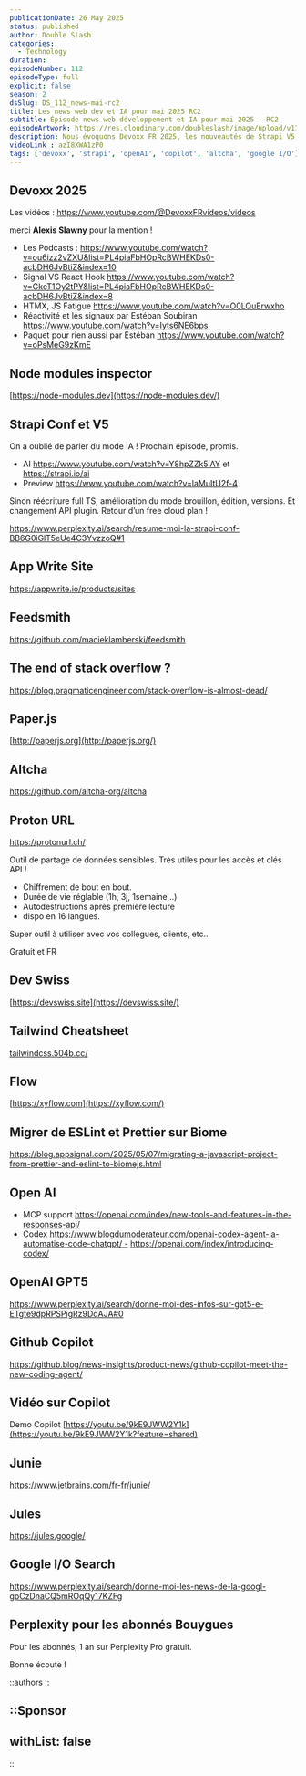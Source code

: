 ```yaml
---
publicationDate: 26 May 2025
status: published
author: Double Slash
categories:
  - Technology
duration: 
episodeNumber: 112
episodeType: full
explicit: false
season: 2
dsSlug: DS_112_news-mai-rc2
title: Les news web dev et IA pour mai 2025 RC2
subtitle: Épisode news web développement et IA pour mai 2025 - RC2
episodeArtwork: https://res.cloudinary.com/doubleslash/image/upload/v1748252690/episode/ART_112_hhrmyg.png
description: Nous évoquons Devoxx FR 2025, les nouveautés de Strapi V5, la fin de Stack Overflow, des outils pour partager des données sensibles et, évidemment, l'IA avec OpenAI, Copilot et la Google I/O.
videoLink : azI8XWA1zP0
tags: ['devoxx', 'strapi', 'openAI', 'copilot', 'altcha', 'google I/O']
---
```

## Devoxx 2025

Les vidéos : https://www.youtube.com/@DevoxxFRvideos/videos

merci **Alexis Slawny** pour la mention !

- Les Podcasts : https://www.youtube.com/watch?v=ou6izz2vZXU&list=PL4piaFbHOpRcBWHEKDs0-acbDH6JvBtiZ&index=10
- Signal VS React Hook https://www.youtube.com/watch?v=GkeT1Oy2tPY&list=PL4piaFbHOpRcBWHEKDs0-acbDH6JvBtiZ&index=8
- HTMX, JS Fatigue https://www.youtube.com/watch?v=O0LQuErwxho
- Réactivité et les signaux par Estéban Soubiran https://www.youtube.com/watch?v=Iyts6NE6bps
- Paquet pour rien aussi par Estéban https://www.youtube.com/watch?v=oPsMeG9zKmE

## Node modules inspector

[https://node-modules.dev](https://node-modules.dev/)

## Strapi Conf et V5

On a oublié de parler du mode IA ! Prochain épisode, promis.

- AI https://www.youtube.com/watch?v=Y8hpZZk5lAY et https://strapi.io/ai
- Preview https://www.youtube.com/watch?v=laMuItU2f-4

Sinon réécriture full TS, amélioration du mode brouillon, édition, versions. Et changement API plugin.
Retour d’un free cloud plan !

https://www.perplexity.ai/search/resume-moi-la-strapi-conf-BB6G0iGlT5eUe4C3YvzzoQ#1

## App Write Site

https://appwrite.io/products/sites

## Feedsmith

https://github.com/macieklamberski/feedsmith

## The end of stack overflow ?

https://blog.pragmaticengineer.com/stack-overflow-is-almost-dead/

## Paper.js

[http://paperjs.org](http://paperjs.org/)

## Altcha

https://github.com/altcha-org/altcha


## Proton URL

https://protonurl.ch/

Outil de partage de données sensibles. Très utiles pour les accès et clés API !
- Chiffrement de bout en bout. 
- Durée de vie réglable (1h, 3j, 1semaine,..)
- Autodestructions après première lecture
- dispo en 16 langues.

Super outil à utiliser avec vos collegues, clients, etc..

Gratuit et FR

## Dev Swiss

[https://devswiss.site](https://devswiss.site/)

## Tailwind Cheatsheet

[tailwindcss.504b.cc/](http://tailwindcss.504b.cc/)

## Flow

[https://xyflow.com](https://xyflow.com/)


## Migrer de ESLint et Prettier sur Biome

https://blog.appsignal.com/2025/05/07/migrating-a-javascript-project-from-prettier-and-eslint-to-biomejs.html

## Open AI

- MCP support https://openai.com/index/new-tools-and-features-in-the-responses-api/
- Codex [https://www.blogdumoderateur.com/openai-codex-agent-ia-automatise-code-chatgpt/ -](https://www.blogdumoderateur.com/openai-codex-agent-ia-automatise-code-chatgpt/) https://openai.com/index/introducing-codex/

## OpenAI GPT5

https://www.perplexity.ai/search/donne-moi-des-infos-sur-gpt5-e-ETgte9dpRPSPigRz9DdAJA#0

## Github Copilot

https://github.blog/news-insights/product-news/github-copilot-meet-the-new-coding-agent/

## Vidéo sur Copilot

Demo Copilot [https://youtu.be/9kE9JWW2Y1k](https://youtu.be/9kE9JWW2Y1k?feature=shared)

## Junie

https://www.jetbrains.com/fr-fr/junie/

## Jules

https://jules.google/

## Google I/O Search

https://www.perplexity.ai/search/donne-moi-les-news-de-la-googl-gpCzDnaCQ5mROqQy17KZFg

## Perplexity pour les abonnés Bouygues

Pour les abonnés, 1 an sur Perplexity Pro gratuit.

Bonne écoute !

::authors
::

::Sponsor
---
withList: false
---
::
